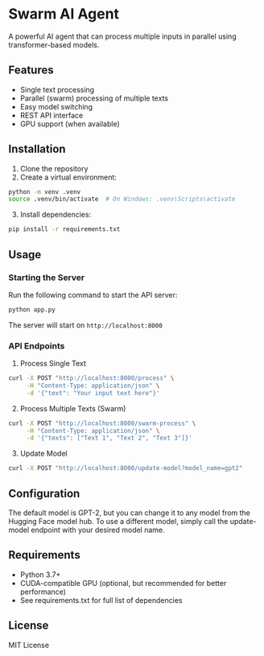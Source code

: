 # Swarm AI Agent

A powerful AI agent that can process multiple inputs in parallel using transformer-based models.

## Features

- Single text processing
- Parallel (swarm) processing of multiple texts
- Easy model switching
- REST API interface
- GPU support (when available)

## Installation

1. Clone the repository
2. Create a virtual environment:
```bash
python -m venv .venv
source .venv/bin/activate  # On Windows: .venv\Scripts\activate
```

3. Install dependencies:
```bash
pip install -r requirements.txt
```

## Usage

### Starting the Server

Run the following command to start the API server:
```bash
python app.py
```

The server will start on `http://localhost:8000`

### API Endpoints

1. Process Single Text
```bash
curl -X POST "http://localhost:8000/process" \
     -H "Content-Type: application/json" \
     -d '{"text": "Your input text here"}'
```

2. Process Multiple Texts (Swarm)
```bash
curl -X POST "http://localhost:8000/swarm-process" \
     -H "Content-Type: application/json" \
     -d '{"texts": ["Text 1", "Text 2", "Text 3"]}'
```

3. Update Model
```bash
curl -X POST "http://localhost:8000/update-model?model_name=gpt2"
```

## Configuration

The default model is GPT-2, but you can change it to any model from the Hugging Face model hub. To use a different model, simply call the update-model endpoint with your desired model name.

## Requirements

- Python 3.7+
- CUDA-compatible GPU (optional, but recommended for better performance)
- See requirements.txt for full list of dependencies

## License

MIT License 